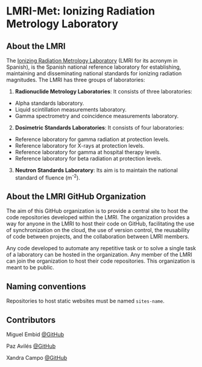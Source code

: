 # LMRI-Met: Ionizing Radiation Metrology Laboratory

## About the LMRI

The [Ionizing Radiation Metrology Laboratory](https://rdgroups.ciemat.es/web/lmri) (LMRI for its acronym in Spanish), is the Spanish national reference laboratory for establishing, maintaining and disseminating national standards for ionizing radiation magnitudes.
The LMRI has three groups of laboratories:

1. **Radionuclide Metrology Laboratories**:
It consists of three laboratories:
- Alpha standards laboratory.
- Liquid scintillation measurements laboratory.
- Gamma spectrometry and coincidence measurements laboratory.

2. **Dosimetric Standards Laboratories**:
It consists of four laboratories:
- Reference laboratory for gamma radiation at protection levels.
- Reference laboratory for X-rays at protection levels.
- Reference laboratory for gamma at hospital therapy levels.
- Reference laboratory for beta radiation at protection levels.

3. **Neutron Standards Laboratory**:
Its aim is to maintain the national standard of fluence (m<sup>-2</sup>).

## About the LMRI GitHub Organization

The aim of this GitHub organization is to provide a central site to host the code repositories developed within the LMRI.
The organization provides a way for anyone in the LMRI to host their code on GitHub, facilitating the use of synchronization on the cloud, the use of version control, the reusability of code between projects, and the collaboration between LMRI members.

Any code developed to automate any repetitive task or to solve a single task of a laboratory can be hosted in the organization. 
Any member of the LMRI can join the organization to host their code repositories. 
This organization is meant to be public. 

## Naming conventions

Repositories to host static websites must be named ``sites-name``.

## Contributors

Miguel Embid [@GitHub](https://github.com/Miguel-Embid/)

Paz Avilés [@GitHub](https://github.com/pazaviles/)

Xandra Campo [@GitHub](https://github.com/xandratxan/)



